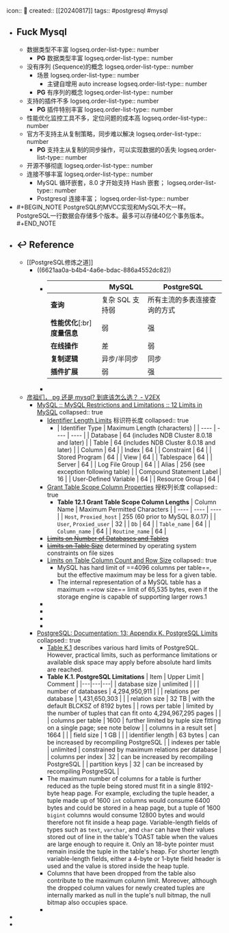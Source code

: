 icon:: 📄
created:: [[20240817]]
tags:: #postgresql #mysql

- ## Fuck Mysql
  - 数据类型不丰富
    logseq.order-list-type:: number
    - **PG** 数据类型丰富
      logseq.order-list-type:: number
  - 没有序列 (Sequence)的概念
    logseq.order-list-type:: number
    - 场景
      logseq.order-list-type:: number
      - 主键自增用 auto increase
        logseq.order-list-type:: number
    - **PG** 有序列的概念
      logseq.order-list-type:: number
  - 支持的插件不多
    logseq.order-list-type:: number
    - **PG** 插件特别丰富
      logseq.order-list-type:: number
  - 性能优化监控工具不多，定位问题的成本高
    logseq.order-list-type:: number
  - 官方不支持主从复制策略，同步难以解决
    logseq.order-list-type:: number
    - **PG** 支持主从复制的同步操作，可以实现数据的0丢失
      logseq.order-list-type:: number
  - 开源不够彻底
    logseq.order-list-type:: number
  - 连接不够丰富
    logseq.order-list-type:: number
    - MySQL 循环嵌套，8.0 才开始支持 Hash 嵌套；
      logseq.order-list-type:: number
    - Postgresql 连接丰富；
      logseq.order-list-type:: number
- #+BEGIN_NOTE
  PostgreSQL的MVCC实现和MySQL不大一样。PostgreSQL一行数据会存储多个版本。最多可以存储40亿个事务版本。
  #+END_NOTE
- ## ↩ Reference
  - [[PostgreSQL修炼之道]]
    - ((6621aa0a-b4b4-4a6e-bdac-886a4552dc82))
      - ||**MySQL**| **PostgreSQL**|
        |--|--|--|
        |**查询**|复杂 SQL 支持弱 | 所有主流的多表连接查询的方式 |
        |**性能优化**[:br]**度量信息**| 弱 | 强|
        |**在线操作**|差|弱|
        |**复制逻辑**|异步/半同步|同步|
        |**插件扩展**|弱|强|
      -
  - [彦祖们， pg 还是 mysql? 到底该怎么选？ - V2EX](https://v2ex.com/t/800592)
    - [MySQL :: MySQL Restrictions and Limitations :: 12 Limits in MySQL](https://dev.mysql.com/doc/mysql-reslimits-excerpt/8.0/en/limits.html)
      collapsed:: true
      - [Identifier Length Limits](https://dev.mysql.com/doc/mysql-reslimits-excerpt/8.0/en/identifier-length.html) 标识符长度
        collapsed:: true
        - | Identifier Type | Maximum Length (characters) |
          | ---- | ---- | ---- |
          | Database | 64 (includes NDB Cluster 8.0.18 and later) |
          | Table | 64 (includes NDB Cluster 8.0.18 and later) |
          | Column | 64 |
          | Index | 64 |
          | Constraint | 64 |
          | Stored Program | 64 |
          | View | 64 |
          | Tablespace | 64 |
          | Server | 64 |
          | Log File Group | 64 |
          | Alias | 256 (see exception following table) |
          | Compound Statement Label | 16 |
          | User-Defined Variable | 64 |
          | Resource Group | 64 |
      - [Grant Table Scope Column Properties](https://dev.mysql.com/doc/mysql-reslimits-excerpt/8.0/en/grant-tables-scope-column-properties.html) 授权列长度
        collapsed:: true
        - **Table 12.1 Grant Table Scope Column Lengths**
          | Column Name | Maximum Permitted Characters |
          | ---- | ---- | ---- |
          | `Host`, `Proxied_host` | 255 (60 prior to MySQL 8.0.17) |
          | `User`, `Proxied_user` | 32 |
          | `Db` | 64 |
          | `Table_name` | 64 |
          | `Column_name` | 64 |
          | `Routine_name` | 64 |
      - ~~[Limits on Number of Databases and Tables](https://dev.mysql.com/doc/mysql-reslimits-excerpt/8.0/en/database-count-limit.html)~~
      - ~~[Limits on Table Size](https://dev.mysql.com/doc/mysql-reslimits-excerpt/8.0/en/table-size-limit.html)~~ determined by operating system constraints on file sizes
      - [Limits on Table Column Count and Row Size](https://dev.mysql.com/doc/mysql-reslimits-excerpt/8.0/en/column-count-limit.html)
        collapsed:: true
        - MySQL has hard limit of ==4096 columns per table==, but the effective maximum may be less for a given table.
        - The internal representation of a MySQL table has a maximum ==row size== limit of 65,535 bytes, even if the storage engine is capable of supporting larger rows.1
      -
      -
      -
      -
    - [PostgreSQL: Documentation: 13: Appendix K. PostgreSQL Limits](https://www.postgresql.org/docs/13/limits.html)
      collapsed:: true
      - [Table K.1](limits.html#LIMITS-TABLE) describes various hard limits of PostgreSQL. However, practical limits, such as performance limitations or available disk space may apply before absolute hard limits are reached.
      - **Table K.1. PostgreSQL Limitations**
        | Item | Upper Limit | Comment |
        |---|---|---|
        | database size | unlimited | |
        | number of databases | 4,294,950,911 | |
        | relations per database | 1,431,650,303 | |
        | relation size | 32 TB | with the default BLCKSZ of 8192 bytes |
        | rows per table | limited by the number of tuples that can fit onto 4,294,967,295 pages | |
        | columns per table | 1600 | further limited by tuple size fitting on a single page; see note below |
        | columns in a result set | 1664 | |
        | field size | 1 GB | |
        | identifier length | 63 bytes | can be increased by recompiling PostgreSQL |
        | indexes per table | unlimited | constrained by maximum relations per database |
        | columns per index | 32 | can be increased by recompiling PostgreSQL |
        | partition keys | 32 | can be increased by recompiling PostgreSQL |
      - The maximum number of columns for a table is further reduced as the tuple being stored must fit in a single 8192-byte heap page. For example, excluding the tuple header, a tuple made up of 1600 `int` columns would consume 6400 bytes and could be stored in a heap page, but a tuple of 1600 `bigint` columns would consume 12800 bytes and would therefore not fit inside a heap page. Variable-length fields of types such as `text`, `varchar`, and `char` can have their values stored out of line in the table's TOAST table when the values are large enough to require it. Only an 18-byte pointer must remain inside the tuple in the table's heap. For shorter length variable-length fields, either a 4-byte or 1-byte field header is used and the value is stored inside the heap tuple.
      - Columns that have been dropped from the table also contribute to the maximum column limit. Moreover, although the dropped column values for newly created tuples are internally marked as null in the tuple's null bitmap, the null bitmap also occupies space.
      -
-
-